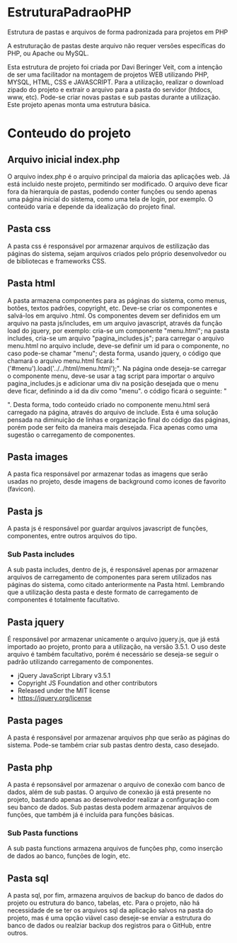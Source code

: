# EstruturaPadraoPHP
Estrutura de pastas e arquivos de forma padronizada para projetos em PHP

A estruturação de pastas deste arquivo não requer versões específicas do PHP, ou Apache ou MySQL.

Esta estrutura de projeto foi criada por Davi Beringer Veit, com a intenção de ser uma facilitador na montagem de projetos WEB utilizando PHP, MYSQL, HTML, CSS e JAVASCRIPT.
Para a utilização, realizar o download zipado do projeto e extrair o arquivo para a pasta do servidor (htdocs, www, etc).
Pode-se criar novas pastas e sub pastas durante a utilização. Este projeto apenas monta uma estrutura básica.

# Conteudo do projeto

## Arquivo inicial index.php
O arquivo index.php é o arquivo principal da maioria das aplicações web. Já está incluido neste projeto, permitindo ser modificado. O arquivo deve ficar fora da hierarquia de pastas, podendo conter funções ou sendo apenas uma página inicial do sistema, como uma tela de login, por exemplo. O conteúdo varia e depende da idealização do projeto final.

## Pasta css
A pasta css é responsável por armazenar arquivos de estilização das páginas do sistema, sejam arquivos criados pelo próprio desenvolvedor ou de bibliotecas e frameworks CSS.

## Pasta html
A pasta armazena componentes para as páginas do sistema, como menus, botões, textos padrões, copyright, etc. Deve-se criar os componentes e salvá-los em arquivo .html. Os componentes devem ser definidos em um arquivo na pasta js/includes, em um arquivo javascript, através da função load do jquery, por exemplo: cria-se um componente "menu.html"; na pasta includes, cria-se um arquivo "pagina_includes.js"; para carregar o arquivo menu.html no arquivo include, deve-se definir um id para o componente, no caso pode-se chamar "menu"; desta forma, usando jquery, o código que chamará o arquivo menu.html ficará: "('#menu').load('../../html/menu.html');". Na página onde deseja-se carregar o componente menu, deve-se usar a tag script para importar o arquivo pagina_includes.js e adicionar uma div na posição desejada que o menu deve ficar, definindo a id da div como "menu". o código ficará o seguinte: "<div id='menu'></div>". Desta forma, todo conteúdo criado no componente menu.html será carregado na página, através do arquivo de include.
Esta é uma solução pensada na diminuição de linhas e organização final do código das páginas, porém pode ser feito da maneira mais desejada. Fica apenas como uma sugestão o carregamento de componentes.

## Pasta images
A pasta fica responsável por armazenar todas as imagens que serão usadas no projeto, desde imagens de background como icones de favorito (favicon).

## Pasta js
A pasta js é responsável por guardar arquivos javascript de funções, componentes, entre outros arquivos do tipo.
### Sub Pasta includes
A sub pasta includes, dentro de js, é responsável apenas por armazenar arquivos de carregamento de componentes para serem utilizados nas páginas do sistema, como citado anteriormente na Pasta html. Lembrando que a utilização desta pasta e deste formato de carregamento de componentes é totalmente facultativo.

## Pasta jquery
É responsável por armazenar unicamente o arquivo jquery.js, que já está importado ao projeto, pronto para a utilização, na versão 3.5.1. O uso deste arquivo é também facultativo, porém é necessário se deseja-se seguir o padrão utilizando carregamento de componentes.

  * jQuery JavaScript Library v3.5.1
  * Copyright JS Foundation and other contributors
  * Released under the MIT license
  * https://jquery.org/license
  
## Pasta pages
A pasta é responsável por armazenar arquivos php que serão as páginas do sistema. Pode-se também criar sub pastas dentro desta, caso desejado.

## Pasta php
A pasta é repsonsável por armazenar o arquivo de conexão com banco de dados, além de sub pastas. O arquivo de conexão já está presente no projeto, bastando apenas ao desenvolvedor realizar a configuração com seu banco de dados. Sub pastas desta podem armazenar arquivos de funções, que também já é incluída para funções básicas.
### Sub Pasta functions
A sub pasta functions armazena arquivos de funções php, como inserção de dados ao banco, funções de login, etc.

## Pasta sql
A pasta sql, por fim, armazena arquivos de backup do banco de dados do projeto ou estrutura do banco, tabelas, etc. Para o projeto, não há necessidade de se ter os arquivos sql da aplicação salvos na pasta do projeto, mas é uma opção viável caso deseje-se enviar a estrutura do banco de dados ou realziar backup dos registros para o GitHub, entre outros.
